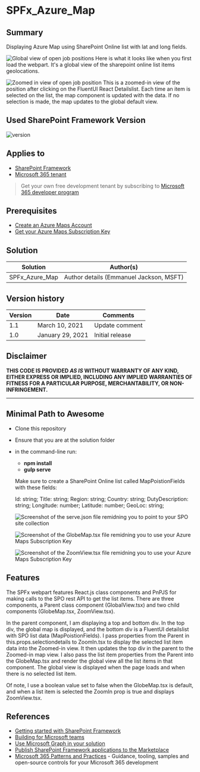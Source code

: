 # SPFx_Azure_Map

## Summary

Displaying Azure Map using SharePoint Online list with lat and long fields.

![Global view of open job positions](https://github.com/nikomas78/SPFx_Azure_Map/blob/master/imgs/globeview.png)
Here is what it looks like when you first load the webpart. It's a global view of the sharepoint online list items geolocations.

![Zoomed in view of open job position](https://github.com/nikomas78/SPFx_Azure_Map/blob/master/imgs/selecteditem.png)
This is a zoomed-in view of the position after clicking on the FluentUI React Detailslist. Each time an item is selected on the list, the map component is updated with the data. If no selection is made, the map updates to the global default view.

## Used SharePoint Framework Version

![version](https://img.shields.io/badge/version-1.17.2-green.svg)

## Applies to

- [SharePoint Framework](https://aka.ms/spfx)
- [Microsoft 365 tenant](https://docs.microsoft.com/en-us/sharepoint/dev/spfx/set-up-your-developer-tenant)

> Get your own free development tenant by subscribing to [Microsoft 365 developer program](http://aka.ms/o365devprogram)

## Prerequisites
- [Create an Azure Maps Account](https://learn.microsoft.com/en-us/azure/azure-maps/quick-demo-map-app#create-an-azure-maps-account)
- [Get your Azure Maps Subscription Key](https://learn.microsoft.com/en-us/azure/azure-maps/quick-demo-map-app#get-the-subscription-key-for-your-account)

## Solution

| Solution    | Author(s)                                               |
| ----------- | ------------------------------------------------------- |
| SPFx_Azure_Map | Author details (Emmanuel Jackson, MSFT) |

## Version history

| Version | Date             | Comments        |
| ------- | ---------------- | --------------- |
| 1.1     | March 10, 2021   | Update comment  |
| 1.0     | January 29, 2021 | Initial release |

## Disclaimer

**THIS CODE IS PROVIDED _AS IS_ WITHOUT WARRANTY OF ANY KIND, EITHER EXPRESS OR IMPLIED, INCLUDING ANY IMPLIED WARRANTIES OF FITNESS FOR A PARTICULAR PURPOSE, MERCHANTABILITY, OR NON-INFRINGEMENT.**

---

## Minimal Path to Awesome

- Clone this repository
- Ensure that you are at the solution folder
- in the command-line run:
  - **npm install**
  - **gulp serve**
  
  Make sure to create a SharePoint Online list called MapPoistionFields with these fields:
  
  Id: string;
  Title: string;
  Region: string;
  Country: string;
  DutyDescription: string;
  Longitude: number;
  Latitude: number;
  GeoLoc: string;
  
  ![Screenshot of the serve.json file remidning you to point to your SPO site collection](https://github.com/nikomas78/SPFx_Azure_Map/blob/master/imgs/serve.png)
  
  ![Screenshot of the GlobeMap.tsx file remidning you to use your Azure Maps Subscription Key](https://github.com/nikomas78/SPFx_Azure_Map/blob/master/imgs/azuremapsubkey.png)
  
  ![Screenshot of the ZoomView.tsx file remidning you to use your Azure Maps Subscription Key](https://github.com/nikomas78/SPFx_Azure_Map/blob/master/imgs/azuremapsubkey2.png)

  

## Features

The SPFx webpart features React.js class components and PnPJS for making calls to the SPO rest API to get the list items. There are three components, a Parent class component (GlobalView.tsx) and two child components (GlobeMap.tsx, ZoomView.tsx).

In the parent component, I am displaying a top and bottom div. In the top div, the global map is displayed, and the bottom div is a FluentUI detailslist with SPO list data (MapPoistionFields). I pass properties from the Parent in this.props.selectiondetails to ZoomIn.tsx to display the selected list item data into the Zoomed-in view. It then updates the top div in the parent to the Zoomed-in map view. I also pass the list item properties from the Parent into the GlobeMap.tsx and render the global view all the list items in that component. The global view is displayed when the page loads and when there is no selected list item.

Of note, I use a boolean value set to false when the GlobeMap.tsx is default, and when a list item is selected the ZoomIn prop is true and displays ZoomView.tsx.

## References

- [Getting started with SharePoint Framework](https://docs.microsoft.com/en-us/sharepoint/dev/spfx/set-up-your-developer-tenant)
- [Building for Microsoft teams](https://docs.microsoft.com/en-us/sharepoint/dev/spfx/build-for-teams-overview)
- [Use Microsoft Graph in your solution](https://docs.microsoft.com/en-us/sharepoint/dev/spfx/web-parts/get-started/using-microsoft-graph-apis)
- [Publish SharePoint Framework applications to the Marketplace](https://docs.microsoft.com/en-us/sharepoint/dev/spfx/publish-to-marketplace-overview)
- [Microsoft 365 Patterns and Practices](https://aka.ms/m365pnp) - Guidance, tooling, samples and open-source controls for your Microsoft 365 development
